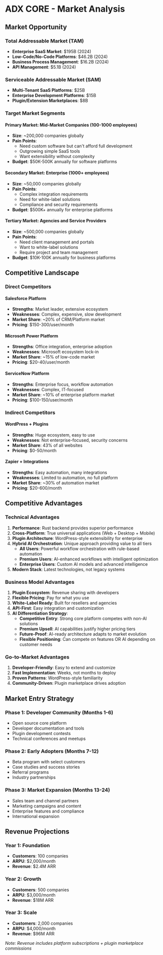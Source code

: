 # ADX CORE - Market Analysis

## Market Opportunity

### Total Addressable Market (TAM)
- **Enterprise SaaS Market**: $195B (2024)
- **Low-Code/No-Code Platforms**: $46.2B (2024)
- **Business Process Management**: $16.2B (2024)
- **API Management**: $5.1B (2024)

### Serviceable Addressable Market (SAM)
- **Multi-Tenant SaaS Platforms**: $25B
- **Enterprise Development Platforms**: $15B
- **Plugin/Extension Marketplaces**: $8B

### Target Market Segments

#### Primary Market: Mid-Market Companies (100-1000 employees)
- **Size**: ~200,000 companies globally
- **Pain Points**: 
  - Need custom software but can't afford full development
  - Outgrowing simple SaaS tools
  - Want extensibility without complexity
- **Budget**: $50K-500K annually for software platforms

#### Secondary Market: Enterprise (1000+ employees)
- **Size**: ~50,000 companies globally
- **Pain Points**:
  - Complex integration requirements
  - Need for white-label solutions
  - Compliance and security requirements
- **Budget**: $500K+ annually for enterprise platforms

#### Tertiary Market: Agencies and Service Providers
- **Size**: ~500,000 companies globally
- **Pain Points**:
  - Need client management and portals
  - Want to white-label solutions
  - Require project and team management
- **Budget**: $10K-100K annually for business platforms

## Competitive Landscape

### Direct Competitors

#### Salesforce Platform
- **Strengths**: Market leader, extensive ecosystem
- **Weaknesses**: Complex, expensive, slow development
- **Market Share**: ~20% of CRM/Platform market
- **Pricing**: $150-300/user/month

#### Microsoft Power Platform
- **Strengths**: Office integration, enterprise adoption
- **Weaknesses**: Microsoft ecosystem lock-in
- **Market Share**: ~15% of low-code market
- **Pricing**: $20-40/user/month

#### ServiceNow Platform
- **Strengths**: Enterprise focus, workflow automation
- **Weaknesses**: Complex, IT-focused
- **Market Share**: ~10% of enterprise platform market
- **Pricing**: $100-150/user/month

### Indirect Competitors

#### WordPress + Plugins
- **Strengths**: Huge ecosystem, easy to use
- **Weaknesses**: Not enterprise-focused, security concerns
- **Market Share**: 43% of all websites
- **Pricing**: $0-50/month

#### Zapier + Integrations
- **Strengths**: Easy automation, many integrations
- **Weaknesses**: Limited to automation, no full platform
- **Market Share**: ~30% of automation market
- **Pricing**: $20-600/month

## Competitive Advantages

### Technical Advantages
1. **Performance**: Rust backend provides superior performance
2. **Cross-Platform**: True universal applications (Web + Desktop + Mobile)
3. **Plugin Architecture**: WordPress-style extensibility for enterprise
4. **Hybrid AI Orchestration**: Unique approach providing value to all tiers
   - **All Users**: Powerful workflow orchestration with rule-based automation
   - **Premium Users**: AI-enhanced workflows with intelligent optimization
   - **Enterprise Users**: Custom AI models and advanced intelligence
5. **Modern Stack**: Latest technologies, not legacy systems

### Business Model Advantages
1. **Plugin Ecosystem**: Revenue sharing with developers
2. **Flexible Pricing**: Pay for what you use
3. **White-Label Ready**: Built for resellers and agencies
4. **API-First**: Easy integration and customization
5. **AI Differentiation Strategy**: 
   - **Competitive Entry**: Strong core platform competes with non-AI solutions
   - **Premium Upsell**: AI capabilities justify higher pricing tiers
   - **Future-Proof**: AI-ready architecture adapts to market evolution
   - **Flexible Positioning**: Can compete on features OR AI depending on customer needs

### Go-to-Market Advantages
1. **Developer-Friendly**: Easy to extend and customize
2. **Fast Implementation**: Weeks, not months to deploy
3. **Proven Patterns**: WordPress-style familiarity
4. **Community-Driven**: Plugin marketplace drives adoption

## Market Entry Strategy

### Phase 1: Developer Community (Months 1-6)
- Open source core platform
- Developer documentation and tools
- Plugin development contests
- Technical conferences and meetups

### Phase 2: Early Adopters (Months 7-12)
- Beta program with select customers
- Case studies and success stories
- Referral programs
- Industry partnerships

### Phase 3: Market Expansion (Months 13-24)
- Sales team and channel partners
- Marketing campaigns and content
- Enterprise features and compliance
- International expansion

## Revenue Projections

### Year 1: Foundation
- **Customers**: 100 companies
- **ARPU**: $2,000/month
- **Revenue**: $2.4M ARR

### Year 2: Growth
- **Customers**: 500 companies
- **ARPU**: $3,000/month
- **Revenue**: $18M ARR

### Year 3: Scale
- **Customers**: 2,000 companies
- **ARPU**: $4,000/month
- **Revenue**: $96M ARR

*Note: Revenue includes platform subscriptions + plugin marketplace commissions*